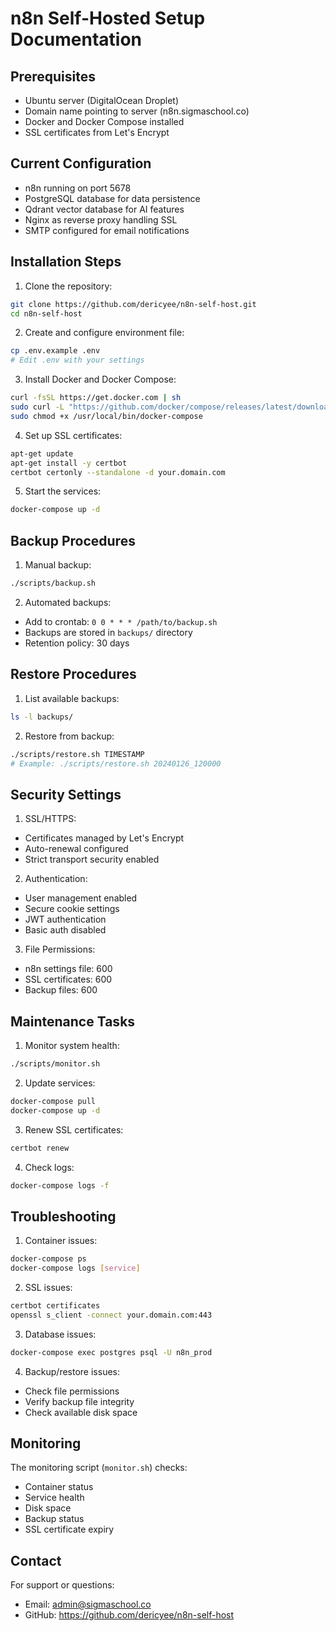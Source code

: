 # n8n Self-Hosted Setup Documentation

## Prerequisites
- Ubuntu server (DigitalOcean Droplet)
- Domain name pointing to server (n8n.sigmaschool.co)
- Docker and Docker Compose installed
- SSL certificates from Let's Encrypt

## Current Configuration
- n8n running on port 5678
- PostgreSQL database for data persistence
- Qdrant vector database for AI features
- Nginx as reverse proxy handling SSL
- SMTP configured for email notifications

## Installation Steps

1. Clone the repository:
```bash
git clone https://github.com/dericyee/n8n-self-host.git
cd n8n-self-host
```

2. Create and configure environment file:
```bash
cp .env.example .env
# Edit .env with your settings
```

3. Install Docker and Docker Compose:
```bash
curl -fsSL https://get.docker.com | sh
sudo curl -L "https://github.com/docker/compose/releases/latest/download/docker-compose-$(uname -s)-$(uname -m)" -o /usr/local/bin/docker-compose
sudo chmod +x /usr/local/bin/docker-compose
```

4. Set up SSL certificates:
```bash
apt-get update
apt-get install -y certbot
certbot certonly --standalone -d your.domain.com
```

5. Start the services:
```bash
docker-compose up -d
```

## Backup Procedures

1. Manual backup:
```bash
./scripts/backup.sh
```

2. Automated backups:
- Add to crontab: `0 0 * * * /path/to/backup.sh`
- Backups are stored in `backups/` directory
- Retention policy: 30 days

## Restore Procedures

1. List available backups:
```bash
ls -l backups/
```

2. Restore from backup:
```bash
./scripts/restore.sh TIMESTAMP
# Example: ./scripts/restore.sh 20240126_120000
```

## Security Settings

1. SSL/HTTPS:
- Certificates managed by Let's Encrypt
- Auto-renewal configured
- Strict transport security enabled

2. Authentication:
- User management enabled
- Secure cookie settings
- JWT authentication
- Basic auth disabled

3. File Permissions:
- n8n settings file: 600
- SSL certificates: 600
- Backup files: 600

## Maintenance Tasks

1. Monitor system health:
```bash
./scripts/monitor.sh
```

2. Update services:
```bash
docker-compose pull
docker-compose up -d
```

3. Renew SSL certificates:
```bash
certbot renew
```

4. Check logs:
```bash
docker-compose logs -f
```

## Troubleshooting

1. Container issues:
```bash
docker-compose ps
docker-compose logs [service]
```

2. SSL issues:
```bash
certbot certificates
openssl s_client -connect your.domain.com:443
```

3. Database issues:
```bash
docker-compose exec postgres psql -U n8n_prod
```

4. Backup/restore issues:
- Check file permissions
- Verify backup file integrity
- Check available disk space

## Monitoring

The monitoring script (`monitor.sh`) checks:
- Container status
- Service health
- Disk space
- Backup status
- SSL certificate expiry

## Contact

For support or questions:
- Email: admin@sigmaschool.co
- GitHub: https://github.com/dericyee/n8n-self-host 
